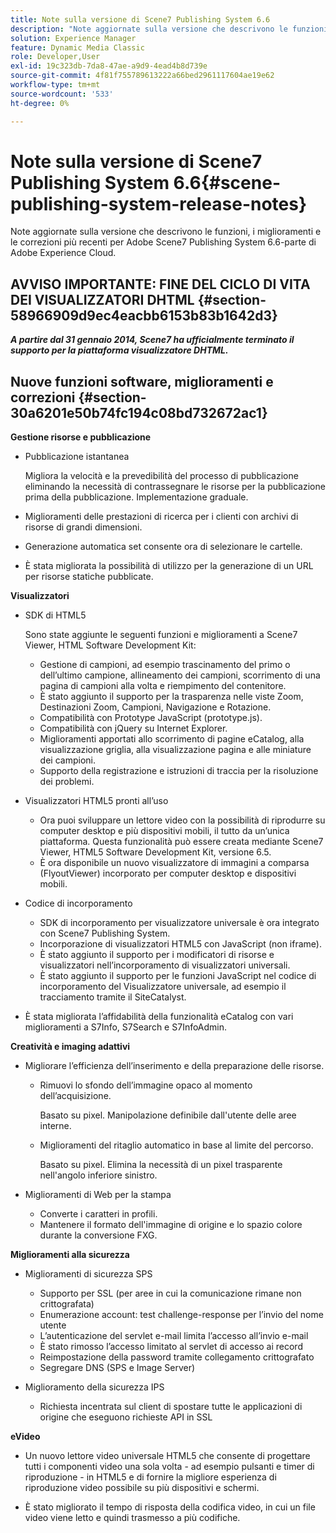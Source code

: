 ```yaml
---
title: Note sulla versione di Scene7 Publishing System 6.6
description: "Note aggiornate sulla versione che descrivono le funzioni, i miglioramenti e le correzioni più recenti per Adobe Scene7 Publishing System 6.6, parte della soluzione Adobe Experience Manager in Adobe Experience Cloud."
solution: Experience Manager
feature: Dynamic Media Classic
role: Developer,User
exl-id: 19c323db-7da8-47ae-a9d9-4ead4b8d739e
source-git-commit: 4f81f755789613222a66bed2961117604ae19e62
workflow-type: tm+mt
source-wordcount: '533'
ht-degree: 0%

---
```


# Note sulla versione di Scene7 Publishing System 6.6{#scene-publishing-system-release-notes}

Note aggiornate sulla versione che descrivono le funzioni, i miglioramenti e le correzioni più recenti per Adobe Scene7 Publishing System 6.6-parte di Adobe Experience Cloud.

## AVVISO IMPORTANTE: FINE DEL CICLO DI VITA DEI VISUALIZZATORI DHTML {#section-58966909d9ec4eacbb6153b83b1642d3}

***A partire dal 31 gennaio 2014, Scene7 ha ufficialmente terminato il supporto per la piattaforma visualizzatore DHTML.***

## Nuove funzioni software, miglioramenti e correzioni {#section-30a6201e50b74fc194c08bd732672ac1}

**Gestione risorse e pubblicazione**

* Pubblicazione istantanea

  Migliora la velocità e la prevedibilità del processo di pubblicazione eliminando la necessità di contrassegnare le risorse per la pubblicazione prima della pubblicazione. Implementazione graduale.

* Miglioramenti delle prestazioni di ricerca per i clienti con archivi di risorse di grandi dimensioni.
* Generazione automatica set consente ora di selezionare le cartelle.
* È stata migliorata la possibilità di utilizzo per la generazione di un URL per risorse statiche pubblicate.

**Visualizzatori**

* SDK di HTML5

  Sono state aggiunte le seguenti funzioni e miglioramenti a Scene7 Viewer, HTML Software Development Kit:

   * Gestione di campioni, ad esempio trascinamento del primo o dell’ultimo campione, allineamento dei campioni, scorrimento di una pagina di campioni alla volta e riempimento del contenitore.
   * È stato aggiunto il supporto per la trasparenza nelle viste Zoom, Destinazioni Zoom, Campioni, Navigazione e Rotazione.
   * Compatibilità con Prototype JavaScript (prototype.js).
   * Compatibilità con jQuery su Internet Explorer.
   * Miglioramenti apportati allo scorrimento di pagine eCatalog, alla visualizzazione griglia, alla visualizzazione pagina e alle miniature dei campioni.
   * Supporto della registrazione e istruzioni di traccia per la risoluzione dei problemi.

* Visualizzatori HTML5 pronti all’uso

   * Ora puoi sviluppare un lettore video con la possibilità di riprodurre su computer desktop e più dispositivi mobili, il tutto da un’unica piattaforma. Questa funzionalità può essere creata mediante Scene7 Viewer, HTML5 Software Development Kit, versione 6.5.
   * È ora disponibile un nuovo visualizzatore di immagini a comparsa (FlyoutViewer) incorporato per computer desktop e dispositivi mobili.

* Codice di incorporamento

   * SDK di incorporamento per visualizzatore universale è ora integrato con Scene7 Publishing System.
   * Incorporazione di visualizzatori HTML5 con JavaScript (non iframe).
   * È stato aggiunto il supporto per i modificatori di risorse e visualizzatori nell’incorporamento di visualizzatori universali.
   * È stato aggiunto il supporto per le funzioni JavaScript nel codice di incorporamento del Visualizzatore universale, ad esempio il tracciamento tramite il SiteCatalyst.

* È stata migliorata l’affidabilità della funzionalità eCatalog con vari miglioramenti a S7Info, S7Search e S7InfoAdmin.

**Creatività e imaging adattivi**

* Migliorare l’efficienza dell’inserimento e della preparazione delle risorse.

   * Rimuovi lo sfondo dell’immagine opaco al momento dell’acquisizione.

     Basato su pixel. Manipolazione definibile dall&#39;utente delle aree interne.
   * Miglioramenti del ritaglio automatico in base al limite del percorso.

     Basato su pixel. Elimina la necessità di un pixel trasparente nell&#39;angolo inferiore sinistro.

* Miglioramenti di Web per la stampa

   * Converte i caratteri in profili.
   * Mantenere il formato dell&#39;immagine di origine e lo spazio colore durante la conversione FXG.

**Miglioramenti alla sicurezza**

* Miglioramenti di sicurezza SPS

   * Supporto per SSL (per aree in cui la comunicazione rimane non crittografata)
   * Enumerazione account: test challenge-response per l’invio del nome utente
   * L’autenticazione del servlet e-mail limita l’accesso all’invio e-mail
   * È stato rimosso l’accesso limitato al servlet di accesso ai record
   * Reimpostazione della password tramite collegamento crittografato
   * Segregare DNS (SPS e Image Server)

* Miglioramento della sicurezza IPS

   * Richiesta incentrata sul client di spostare tutte le applicazioni di origine che eseguono richieste API in SSL

**eVideo**

* Un nuovo lettore video universale HTML5 che consente di progettare tutti i componenti video una sola volta - ad esempio pulsanti e timer di riproduzione - in HTML5 e di fornire la migliore esperienza di riproduzione video possibile su più dispositivi e schermi.

* È stato migliorato il tempo di risposta della codifica video, in cui un file video viene letto e quindi trasmesso a più codifiche.
